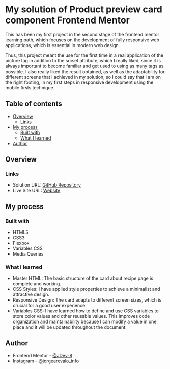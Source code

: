 # My solution of Product preview card component Frontend Mentor

This has been my first project in the second stage of the frontend mentor learning path, which focuses on the development of fully responsive web applications, which is essential in modern web design.

Thus, this project meant the use for the first time in a real application of the picture tag in addition to the srcset attribute, which I really liked, since it is always important to become familiar and get used to using as many tags as possible. I also really liked the result obtained, as well as the adaptability for different screens that I achieved in my solution, so I could say that I am on the right footing, in my first steps in responsive development using the mobile firsts technique.

## Table of contents

- [Overview](#overview)
  - [Links](#links)
- [My process](#my-process)
  - [Built with](#built-with)
  - [What I learned](#what-i-learned)
- [Author](#author)

## Overview

### Links

- Solution URL: [GitHub Repository](https://github.com/JDev-8/My-solution-of-Product-preview-card-component-Frontend-Mentor-Challengue)
- Live Site URL: [Website](https://jdev-8.github.io/My-solution-of-Product-preview-card-component-Frontend-Mentor-Challengue/)

## My process

### Built with

- HTML5
- CSS3
- Flexbox
- Variables CSS
- Media Queries

### What I learned

- Master HTML: The basic structure of the card about recipe page is complete and working.
- CSS Styles: I have applied style properties to achieve a minimalist and attractive design.
- Responsive Design: The card adapts to different screen sizes, which is crucial for a good user experience.
- Variables CSS: I have learned how to define and use CSS variables to store color values ​​and other reusable values. This improves code organization and maintainability because I can modify a value in one place and it will be updated throughout the document.

## Author

- Frontend Mentor - [@JDev-8](https://www.frontendmentor.io/profile/JDev-8)
- Instagram - [@jorgearevalo_info](https://www.instagram.com/jorgearevalo_info/)
